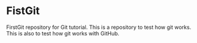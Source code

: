 # FistGit
FirstGit repository for Git tutorial.
This is a repository to test how git works.
This is also to test how git works with GitHub.
